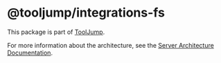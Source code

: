 # @tooljump/integrations-fs

This package is part of [ToolJump](https://tooljump.dev/).

For more information about the architecture, see the [Server Architecture Documentation](https://tooljump.dev/docs/server-architecture).

